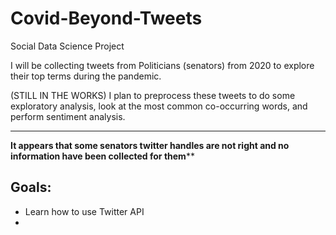 # Covid-Beyond-Tweets
Social Data Science Project

I will be collecting tweets from Politicians (senators) from 2020 to explore their top terms during the pandemic. 

(STILL IN THE WORKS) I plan to preprocess these tweets to do some exploratory analysis, look at the most common co-occurring words, and perform sentiment analysis.

***

 **It appears that some senators twitter handles are not right and no information have been collected for them****



## Goals: 

* Learn how to use Twitter API
* 
